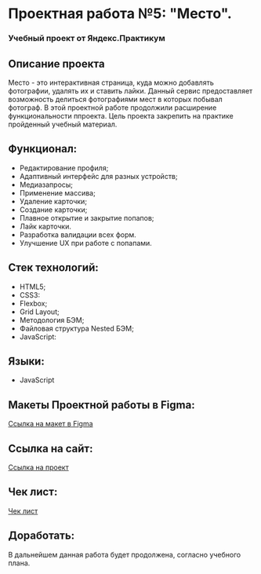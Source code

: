# Проектная работа №5: "Место".

### Учебный проект от Яндекс.Практикум

## Описание проекта

Место - это интерактивная страница, куда можно добавлять фотографии, удалять их и ставить лайки. Данный сервис предоставляет возможность делиться фотографиями мест в которых побывал фотограф. В этой проектной работе продолжили расширение функциональности ппроекта.
Цель проекта закрепить на практике пройденный учебный материал.

## Функционал:

* Редактирование профиля;
* Адаптивный интерфейс для разных устройств;
* Медиазапросы;
* Применение массива;
* Удаление карточки;
* Создание карточки;
* Плавное открытие и закрытие попапов;
* Лайк карточки.
* Разработка валидации всех форм.
* Улучшение UX при работе с попапами.

## Стек технологий:

* HTML5;
* CSS3:
* Flexbox;
* Grid Layout;
* Методология БЭМ;
* Файловая структура Nested БЭМ;
* JavaScript:

## Языки:

* JavaScript

## Макеты Проектной работы в Figma:

[Ссылка на макет в Figma](https://www.figma.com/file/kRVLKwYG3d1HGLvh7JFWRT/JavaScript.-Sprint-6?node-id=1124%3A73&t=ZdO4Ji3Io59E34fk-0)

## Ссылка на сайт:

[Ссылка на проект](https://nadezhdatatarskikh.github.io/mesto/)

## Чек лист:

[Чек лист](https://code.s3.yandex.net/web-developer/checklists-pdf/new-program/checklist-6.pdf)

## Доработать:

В дальнейшем данная работа будет продолжена, согласно учебного плана.
